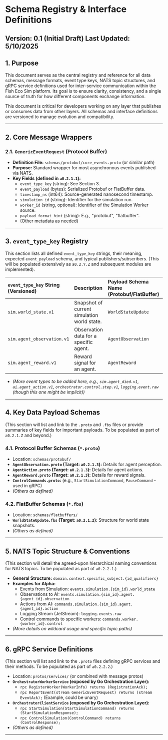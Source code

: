 # Schema Registry & Interface Definitions

**Version:** 0.1 (Initial Draft)
**Last Updated:** 5/10/2025
---

## 1. Purpose

This document serves as the central registry and reference for all data schemas, message formats, event type keys, NATS topic structures, and gRPC service definitions used for inter-service communication within the Fish Eco Sim platform. Its goal is to ensure clarity, consistency, and a single source of truth for how different components exchange information.

This document is critical for developers working on any layer that publishes or consumes data from other layers. All schemas and interface definitions are versioned to manage evolution and compatibility.

---

## 2. Core Message Wrappers

### 2.1. `GenericEventRequest` (Protocol Buffer)
*   **Definition File:** `schemas/protobuf/core_events.proto` (or similar path)
*   **Purpose:** Standard wrapper for most asynchronous events published via NATS.
*   **Key Fields (defined in `a0.2.1.1`):**
    *   `event_type_key` (string): See Section 3.
    *   `event_payload` (bytes): Serialized Protobuf or FlatBuffer data.
    *   `timestamp_ns` (int64): Source-generated nanosecond timestamp.
    *   `simulation_id` (string): Identifier for the simulation run.
    *   `worker_id` (string, optional): Identifier of the Simulation Worker source.
    *   `payload_format_hint` (string): E.g., "protobuf", "flatbuffer".
    *   (Other metadata as needed)

---

## 3. `event_type_key` Registry

This section lists all defined `event_type_key` strings, their meaning, expected `event_payload` schema, and typical publishers/subscribers. (This will be populated extensively as `a0.2.Y.Z` and subsequent modules are implemented).

| `event_type_key` String (Versioned) | Description                                      | Payload Schema Name (Protobuf/FlatBuffer) | `payload_format_hint` | Typical Publisher(s)    | Typical Subscriber(s)        |
| :------------------------------------ | :----------------------------------------------- | :---------------------------------------- | :-------------------- | :---------------------- | :--------------------------- |
| `sim.world_state.v1`                  | Snapshot of current simulation world state.      | `WorldStateUpdate`                        | `flatbuffer`          | Simulation Layer (via Orch) | UI Layer, (Potentially Logger) |
| `sim.agent_observation.v1`            | Observation data for a specific agent.           | `AgentObservation`                        | `protobuf`            | Simulation Layer (via Orch) | Agent Intelligence Layer     |
| `sim.agent_reward.v1`                 | Reward signal for an agent.                      | `AgentReward`                             | `protobuf`            | Simulation Layer (via Orch) | Agent Intelligence Layer     |
*   *(More event types to be added here, e.g., `sim.agent_died.v1`, `ai.agent_action.v1`, `orchestrator.control.step.v1`, `logging.event.raw` (though this one might be implicit))*

---

## 4. Key Data Payload Schemas

(This section will list and link to the `.proto` and `.fbs` files or provide summaries of key fields for important payloads. To be populated as part of `a0.2.1.Z` and beyond.)

### 4.1. Protocol Buffer Schemas (`*.proto`)
*   Location: `schemas/protobuf/`
*   **`AgentObservation.proto` (Target: `a0.2.1.3`):** Details for agent perception.
*   **`AgentAction.proto` (Target: `a0.2.1.3`):** Details for agent actions.
*   **`AgentReward.proto` (Target: `a0.2.1.3`):** Details for reward signals.
*   **`ControlCommands.proto`:** (e.g., `StartSimulationCommand`, `PauseCommand` - used in gRPC)
*   *(Others as defined)*

### 4.2. FlatBuffer Schemas (`*.fbs`)
*   Location: `schemas/flatbuffers/`
*   **`WorldStateUpdate.fbs` (Target: `a0.2.1.2`):** Structure for world state snapshots.
*   *(Others as defined)*

---

## 5. NATS Topic Structure & Conventions

(This section will detail the agreed-upon hierarchical naming conventions for NATS topics. To be populated as part of `a0.2.2.1`.)

*   **General Structure:** `domain.context.specific_subject.{id_qualifiers}`
*   **Examples for Alpha:**
    *   Events from Simulation: `events.simulation.{sim_id}.world_state`
    *   Observations to AI: `events.simulation.{sim_id}.agent.{agent_id}.observation`
    *   Actions from AI: `commands.simulation.{sim_id}.agent.{agent_id}.action`
    *   Logging Stream (JetStream): `logging.events.raw`
    *   Control commands to specific workers: `commands.worker.{worker_id}.control`
*   *(More details on wildcard usage and specific topic paths)*

---

## 6. gRPC Service Definitions

(This section will list and link to the `.proto` files defining gRPC services and their methods. To be populated as part of `a0.2.2.2`.)

*   Location: `protos/services/` (or combined with message protos)
*   **`OrchestratorWorkerService` (exposed by Go Orchestration Layer):**
    *   `rpc RegisterWorker(WorkerInfo) returns (RegistrationAck);`
    *   `rpc ReportEvent(stream GenericEventRequest) returns (stream EventAck);` (Example, could be unary)
*   **`OrchestratorClientService` (exposed by Go Orchestration Layer):**
    *   `rpc StartSimulation(StartSimulationCommand) returns (StartSimulationResponse);`
    *   `rpc ControlSimulation(ControlCommand) returns (ControlResponse);`
*   *(Others as defined)*

---